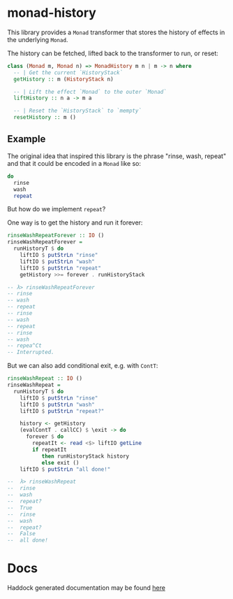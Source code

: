 # monad-history

This library provides a `Monad` transformer that stores the history of effects in the underlying `Monad`.

The history can be fetched, lifted back to the transformer to run, or reset:

```haskell
class (Monad m, Monad n) => MonadHistory m n | m -> n where
  -- | Get the current `HistoryStack`
  getHistory :: m (HistoryStack n)

  -- | Lift the effect `Monad` to the outer `Monad`
  liftHistory :: n a -> m a

  -- | Reset the `HistoryStack` to `mempty`
  resetHistory :: m ()
```


## Example

The original idea that inspired this library is the phrase
"rinse, wash, repeat" and that it could be encoded in a `Monad` like so:

```haskell
do
  rinse
  wash
  repeat
```

But how do we implement `repeat`?

One way is to get the history and run it forever:

```haskell
rinseWashRepeatForever :: IO ()
rinseWashRepeatForever =
  runHistoryT $ do
    liftIO $ putStrLn "rinse"
    liftIO $ putStrLn "wash"
    liftIO $ putStrLn "repeat"
    getHistory >>= forever . runHistoryStack

-- λ> rinseWashRepeatForever
-- rinse
-- wash
-- repeat
-- rinse
-- wash
-- repeat
-- rinse
-- wash
-- repea^Ct
-- Interrupted.
```


But we can also add conditional exit, e.g. with `ContT`:

```haskell
rinseWashRepeat :: IO ()
rinseWashRepeat =
  runHistoryT $ do
    liftIO $ putStrLn "rinse"
    liftIO $ putStrLn "wash"
    liftIO $ putStrLn "repeat?"

    history <- getHistory
    (evalContT . callCC) $ \exit -> do
      forever $ do
        repeatIt <- read <$> liftIO getLine
        if repeatIt
           then runHistoryStack history
           else exit ()
    liftIO $ putStrLn "all done!"

--  λ> rinseWashRepeat
--  rinse
--  wash
--  repeat?
--  True
--  rinse
--  wash
--  repeat?
--  False
--  all done!
```

# Docs

Haddock generated documentation may be found [here](https://michaeljklein.github.io/monad-history/)

